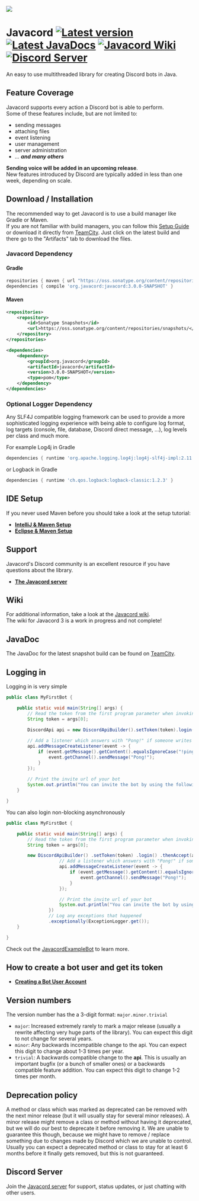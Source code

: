 ![](http://bastian-oppermann.de/javacord3_banner.png)
# Javacord <a href="#"><img src="https://shields.javacord.org/badge/Version-3.0.0-brightgreen.svg?&style=flat-square" alt="Latest version"></a> <a href="https://ci.javacord.org/javadoc/"><img src="https://shields.javacord.org/badge/JavaDoc-latest-yellow.svg?style=flat-square" alt="Latest JavaDocs"></a> <a href="https://github.com/Javacord/Javacord/wiki"><img src="https://shields.javacord.org/badge/Wiki-Home-red.svg?style=flat-square" alt="Javacord Wiki"></a> <a href="https://discord.gg/0qJ2jjyneLEgG7y3"><img src="https://shields.javacord.org/discord/151037561152733184.svg?colorB=%237289DA&label=Discord&style=flat-square" alt="Discord Server"></a>
An easy to use multithreaded library for creating Discord bots in Java.

## Feature Coverage

Javacord supports every action a Discord bot is able to perform.  
Some of these features include, but are not limited to:

- sending messages
- attaching files
- event listening
- user management
- server administration
- *... **and many others***

**Sending voice will be added in an upcoming release**.  
New features introduced by Discord are typically added in less than one week, depending on scale.

## Download / Installation

The recommended way to get Javacord is to use a build manager like Gradle or Maven.  
If you are not familiar with build managers, you can follow this [Setup Guide](#ide-setup) 
or download it directly from
[TeamCity](https://ci.javacord.org/viewType.html?buildTypeId=Javacord_PublishSnapshots&branch_Javacord=v_3&tab=buildTypeStatusDiv&state=successful).
Just click on the latest build and there go to the "Artifacts" tab to download the files.

### Javacord Dependency

#### Gradle
```groovy
repositories { maven { url "https://oss.sonatype.org/content/repositories/snapshots/" } }
dependencies { compile 'org.javacord:javacord:3.0.0-SNAPSHOT' }
```

#### Maven
```xml
<repositories>
    <repository>
        <id>Sonatype Snapshots</id>
        <url>https://oss.sonatype.org/content/repositories/snapshots/</url>
    </repository>
</repositories>

<dependencies>
    <dependency>
        <groupId>org.javacord</groupId>
        <artifactId>javacord</artifactId>
        <version>3.0.0-SNAPSHOT</version>
        <type>pom</type>
    </dependency>
</dependencies>
```

### Optional Logger Dependency

Any SLF4J compatible logging framework can be used to provide a more sophisticated logging experience
with being able to configure log format, log targets (console, file, database, Discord direct message, ...),
log levels per class and much more.

For example Log4j in Gradle
```groovy
dependencies { runtime 'org.apache.logging.log4j:log4j-slf4j-impl:2.11.0' }
```

or Logback in Gradle
```groovy
dependencies { runtime 'ch.qos.logback:logback-classic:1.2.3' }
```

## IDE Setup

If you never used Maven before you should take a look at the setup tutorial:
* **[IntelliJ & Maven Setup](https://github.com/Javacord/Javacord/wiki/How-to-setup-(IntelliJ-and-Maven))**
* **[Eclipse & Maven Setup](https://github.com/Javacord/Javacord/wiki/How-to-setup-(Eclipse-and-Maven))**

## Support

Javacord's Discord community is an excellent resource if you have questions about the library.  
* **[The Javacord server](https://discord.gg/0qJ2jjyneLEgG7y3)**

## Wiki

For additional information, take a look at the [Javacord wiki](https://github.com/Javacord/Javacord/wiki).  
The wiki for Javacord 3 is a work in progress and not complete!

## JavaDoc

The JavaDoc for the latest snapshot build can be found on [TeamCity](https://ci.javacord.org/javadoc/).  

## Logging in

Logging in is very simple
```java
public class MyFirstBot {

    public static void main(String[] args) {
        // Read the token from the first program parameter when invoking the bot
        String token = args[0];

        DiscordApi api = new DiscordApiBuilder().setToken(token).login().join();
        
        // Add a listener which answers with "Pong!" if someone writes "!ping"
        api.addMessageCreateListener(event -> {
            if (event.getMessage().getContent().equalsIgnoreCase("!ping")) {
                event.getChannel().sendMessage("Pong!");
            }
        });
        
        // Print the invite url of your bot
        System.out.println("You can invite the bot by using the following url: " + api.createBotInvite());
    }

}
```

You can also login non-blocking asynchronously
```java
public class MyFirstBot {

    public static void main(String[] args) {
        // Read the token from the first program parameter when invoking the bot
        String token = args[0];

        new DiscordApiBuilder() .setToken(token) .login() .thenAccept(api -> {
                    // Add a listener which answers with "Pong!" if someone writes "!ping"
                    api.addMessageCreateListener(event -> {
                        if (event.getMessage().getContent().equalsIgnoreCase("!ping")) {
                            event.getChannel().sendMessage("Pong!");
                        }
                    });

                    // Print the invite url of your bot
                    System.out.println("You can invite the bot by using the following url: " + api.createBotInvite());
                })
                // Log any exceptions that happened
                .exceptionally(ExceptionLogger.get());
    }

}
```

Check out the [JavacordExampleBot](https://github.com/Javacord/JavacordExampleBot) to learn more.

## How to create a bot user and get its token 

* **[Creating a Bot User Account](https://github.com/Javacord/Javacord/wiki/Creating-a-Bot-Account)**

## Version numbers

The version number has the a 3-digit format: `major.minor.trivial`
* `major`: Increased extremely rarely to mark a major release (usually a rewrite affecting very huge parts of the library).
 You can expect this digit to not change for several years.
* `minor`: Any backwards incompatible change to the api. You can expect this digit to change about 1-3 times per year.
* `trivial`: A backwards compatible change to the **api**. This is usually an important bugfix (or a bunch of smaller ones)
 or a backwards compatible feature addition. You can expect this digit to change 1-2 times per month.
 
## Deprecation policy

A method or class which was marked as deprecated can be removed with the next minor release (but it will usually stay for
several minor releases). A minor release might remove a class or method without having it deprecated, but we will do our
best to deprecate it before removing it. We are unable to guarantee this though, because we might have to remove / replace
something due to changes made by Discord which we are unable to control. Usually you can expect a deprecated method or
class to stay for at least 6 months before it finally gets removed, but this is not guaranteed.

## Discord Server

Join the [Javacord server](https://discord.gg/0qJ2jjyneLEgG7y3) for support, status updates, or just chatting with other users.
